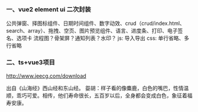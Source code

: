 
### 一、vue2 element ui 二次封装
公共弹窗、择图标组件、日期时间组件、数字动效、crud（crud/index.html、search、array）、拖拽、空页、图片预览组件、语言、进度条、打印、电子签名、选项卡
流程图？骨架屏？通知列表？水印？
js: 导入导出
css: 单行省略、多行省略


### 二、ts+vue3项目
http://www.jeecg.com/download


出自《山海经》西山经和东山经。
妴胡：样子看的像麋鹿，白色的嘴巴，性情温顺，乖巧可爱。相传，他们寿命很长，五百岁以后，全身都会变成白色，象征着福寿安康。

